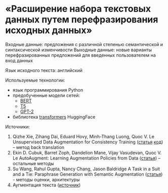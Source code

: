 <h1>«Расширение набора текстовых данных путем перефразирования исходных данных»</h1>

Входные данные: предложения с различной степенью семантической и синтаксической изменчивости
Выходные данные: новые варианты перефразированных предложений для введенных пользователем на вход данных

Язык исходного текста: английский

Используемые технологии:
* язык программирования Python
* предобученные модели сетей:
  - [BERT](https://github.com/google-research/bert)
  - [T5](https://research.google/blog/exploring-transfer-learning-with-t5-the-text-to-text-transfer-transformer/)
  - [GPT-2](https://openai.com/index/better-language-models/)
* библиотека [transformers](https://huggingface.co/docs/transformers/main_classes/pipelines) HuggingFace

Источники:
1. Qizhe Xie, Zihang Dai, Eduard Hovy, Minh-Thang Luong, Quoc V. Le Unsupervised Data Augmentation for Consistency Training ([статья](https://arxiv.org/abs/1904.12848) [код](https://github.com/google-research/uda)) – метод back translation
2. Ekin D. Cubuk, Barret Zoph, Dandelion Mane, Vijay Vasudevan, Quoc V. Le AutoAugment: Learning Augmentation Policies from Data ([статья](https://arxiv.org/abs/1805.09501)) – остальные методы
3. Su Wang, Rahul Gupta, Nancy Chang, Jason Baldridge A Task in a Suit and a Tie: Paraphrase Generation with Semantic Augmentation ([статья](https://arxiv.org/abs/1811.00119)) - методы оценки, архитектуры
4. Аугментация текста ([источник](https://nrao-prashanthi.medium.com/crafting-data-magic-how-paraphrasing-enhances-machine-learning-through-data-augmentation-a64cccdf80ca))
